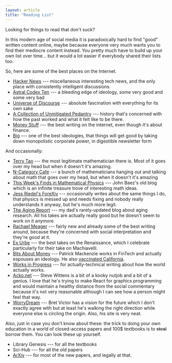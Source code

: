 ```yaml
---
layout: article
title: "Reading List"
---
```


Looking for things to read that don't suck?


In this modern age of social media it is paradoxically hard to find "good" written content online, maybe because everyone very much wants you to find their mediocre content instead. You pretty much have to build up your own list over time... but it would a lot easier if everybody shared their lists too.

So, here are some of the best places on the Internet.

* [Hacker News](https://news.ycombinator.com/) --- miscellaneous interesting tech news, and the only place with consistently intelligent discussions.
* [Astral Codex Ten](https://www.astralcodexten.com/) --- a bleeding edge of ideology, some very good and some very bad
* [Universe of Discourse](https://blog.plover.com/) --- absolute fascination with everything for its own sake
* [A Collection of Unmitigated Pedantry](https://acoup.blog/) --- history that's concerned with how the past worked and what it felt like to be there.
* [Money Stuff](https://www.bloomberg.com/opinion/articles/2023-10-05/ftx-might-have-found-some-money?srnd=undefined) --- the best writing on the internet, even though it's about finance.
* [Big](https://www.thebignewsletter.com/) --- one of the best ideologies, that things will get good by taking down monopolistic corporate power, in digestible newsletter form

And occasionally:
* [Terry Tao](https://terrytao.wordpress.com/) --- the most legitimate mathematician there is. Most of it goes over my head but when it doesn't it's amazing.
* [N-Category Cafe](https://golem.ph.utexas.edu/category/) --- a bunch of mathematicians hanging out and talking about math that goes over my head, but when it doesn't it's amazing
* [This Week's Finds in Mathematical Physics](https://math.ucr.edu/home/baez/TWF.html) --- John Baez's old blog which is an infinite treasure trove of interesting math ideas.
* [Jess Riedel's ForeXiv](https://blog.jessriedel.com/) --- occasionally writes about the same things I do, that physics is messed up and needs fixing and nobody really understands it anyway, but he's much more legit.
* [The Aging Report](https://agingreport.wordpress.com/author/skritchevsky/) --- my dad's rarely-updated blog about aging research. All his takes are actually really good but he doesn't seem to work on it anymore
* [Rachael Meager](https://rachaelmeager.substack.com/) --- fairly new and already some of the best writing around, because they're concerned with social interpretation and they're good at it.
* [Ex Urbe](https://www.exurbe.com/machiavelli-s-p-q-f/) --- the best takes on the Renaissance, which I celebrate particularly for their take on Machiavelli.
* [Bits About Money](https://www.bitsaboutmoney.com/archive/a-review-of-number-go-up-on-crypto-shenanigans/) --- Patrick Mackenzie works in FinTech and actually espouses an ideology. He also [vaccinated California](https://worksinprogress.co/issue/the-story-of-vaccinateca).
* [Works in Progress](https://www.worksinprogress.news) --- for actually-technical writing about how the world actually works.
* [Acko.net](https://acko.net/) --- Steve Wittens is a bit of a kooky nutjob and a bit of a genius. I love that he's trying to make React for graphics programming and would maintain a healthy distance from the social commentary because it's not very reasonable although I can see how a person might feel that way.
* [WorryDream](http://worrydream.com/) --- Bret Victor has a vision for the future which I don't exactly agree with but at least he's walking the right direction while everyone else is circling the origin. Also, his site is very neat.

Also, just in case you don't know about these: the trick to doing your own education in a world of closed-access papers and 100$ textbooks is to ~~steal~~ borrow them. You can look these up yourself.
* Library Genesis --- for all the textbooks
* Sci-Hub --- for all the old papers
* [ArXiv](https://arxiv.org/) --- for most of the new papers, and legally at that.